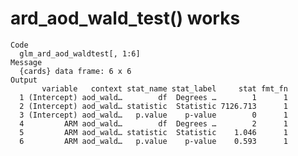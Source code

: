 # ard_aod_wald_test() works

    Code
      glm_ard_aod_waldtest[, 1:6]
    Message
      {cards} data frame: 6 x 6
    Output
           variable   context stat_name stat_label     stat fmt_fn
      1 (Intercept) aod_wald…        df  Degrees …        1      1
      2 (Intercept) aod_wald… statistic  Statistic 7126.713      1
      3 (Intercept) aod_wald…   p.value    p-value        0      1
      4         ARM aod_wald…        df  Degrees …        2      1
      5         ARM aod_wald… statistic  Statistic    1.046      1
      6         ARM aod_wald…   p.value    p-value    0.593      1

